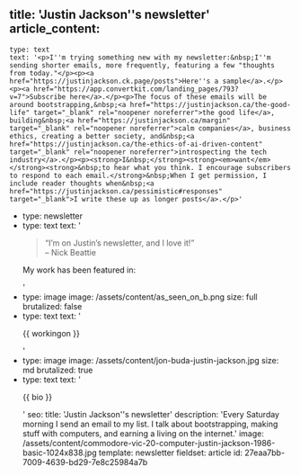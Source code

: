 title: 'Justin Jackson''s newsletter'
article_content:
  -
    type: text
    text: '<p>I''m trying something new with my newsletter:&nbsp;I''m sending shorter emails, more frequently, featuring a few "thoughts from today."</p><p><a href="https://justinjackson.ck.page/posts">Here''s a sample</a>.</p><p><a href="https://app.convertkit.com/landing_pages/793?v=7">Subscribe here</a>.</p><p>The focus of these emails will be around bootstrapping,&nbsp;<a href="https://justinjackson.ca/the-good-life" target="_blank" rel="noopener noreferrer">the good life</a>, building&nbsp;<a href="https://justinjackson.ca/margin" target="_blank" rel="noopener noreferrer">calm companies</a>, business ethics, creating a better society, and&nbsp;<a href="https://justinjackson.ca/the-ethics-of-ai-driven-content" target="_blank" rel="noopener noreferrer">introspecting the tech industry</a>.​</p><p><strong>I&nbsp;</strong><strong><em>want</em></strong><strong>&nbsp;to hear what you think. I encourage subscribers to respond to each email.</strong>&nbsp;When I get permission, I include reader thoughts when&nbsp;<a href="https://justinjackson.ca/pessimistic#responses" target="_blank">I write these up as longer posts</a>.</p>'
  -
    type: newsletter
  -
    type: text
    text: '<blockquote><p>“I’m on Justin’s newsletter, and I love it!”<br>– Nick Beattie</p></blockquote><p>My work has been featured in:</p>'
  -
    type: image
    image: /assets/content/as_seen_on_b.png
    size: full
    brutalized: false
  -
    type: text
    text: '<p>{{ workingon }}</p>'
  -
    type: image
    image: /assets/content/jon-buda-justin-jackson.jpg
    size: md
    brutalized: true
  -
    type: text
    text: '<p>{{ bio }}</p>'
seo:
  title: 'Justin Jackson''s newsletter'
  description: 'Every Saturday morning I send an email to my list. I talk about bootstrapping, making stuff with computers, and earning a living on the internet.'
  image: /assets/content/commodore-vic-20-computer-justin-jackson-1986-basic-1024x838.jpg
template: newsletter
fieldset: article
id: 27eaa7bb-7009-4639-bd29-7e8c25984a7b
